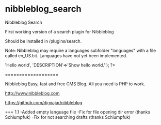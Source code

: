 nibbleblog_search
=================

Nibbleblog Search

First working version of a search plugin for Nibbleblog

Should be installed in /plugins/search.

Note: Nibbleblog may require a languages subfolder "languages" with a file called en_US.bit.
Languages have not yet been implemented.

<?php

$_PLUGIN_CONFIG['LANG'] = array(
	'NAME'=>'Hello world',
	'DESCRIPTION'=>'Show hello world.'
);

?>

===================

Nibbleblog
Easy, fast and free CMS Blog. All you need is PHP to work.

http://www.nibbleblog.com

https://github.com/dignajar/nibbleblog

===
1.1 
-Added empty language file
-Fix for file opening dir error (thanks Schlumpfuk)
-Fix for not searching drafts (thanks Schlumpfuk)